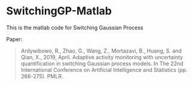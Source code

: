 # SwitchingGP-Matlab

This is the matlab code for Switching Gaussian Process

Paper:
> Ardywibowo, R., Zhao, G., Wang, Z., Mortazavi, B., Huang, S. and Qian, X., 2019, April. Adaptive activity monitoring with uncertainty quantification in switching Gaussian process models. In The 22nd International Conference on Artificial Intelligence and Statistics (pp. 266-275). PMLR.

